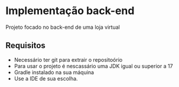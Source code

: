 # Implementação back-end

Projeto focado no back-end de uma loja virtual

## Requisitos

- Necessário ter git para extrair o repositoório
- Para usar o projeto é nescassário uma JDK igual ou superior a 17
- Gradle instalado na sua máquina
- Use a IDE de sua escolha.
